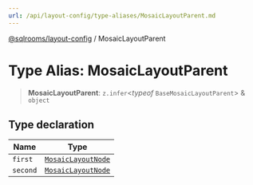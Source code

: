 ```yaml
---
url: /api/layout-config/type-aliases/MosaicLayoutParent.md
---
```

[@sqlrooms/layout-config](../index.md) / MosaicLayoutParent

# Type Alias: MosaicLayoutParent

> **MosaicLayoutParent**: `z.infer`<*typeof* `BaseMosaicLayoutParent`> & `object`

## Type declaration

| Name | Type |
| ------ | ------ |
| `first` | [`MosaicLayoutNode`](MosaicLayoutNode.md) |
| `second` | [`MosaicLayoutNode`](MosaicLayoutNode.md) |
